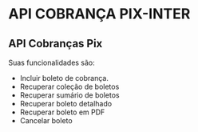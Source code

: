 # API COBRANÇA PIX-INTER

## API Cobranças Pix

Suas funcionalidades são:

- Incluir boleto de cobrança.
- Recuperar coleção de boletos
- Recuperar sumário de boletos
- Recuperar boleto detalhado
- Recuperar boleto em PDF
- Cancelar boleto
